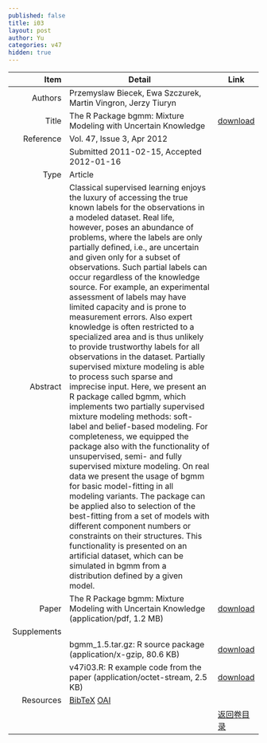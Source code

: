 ```yaml
---
published: false
title: i03
layout: post
author: Yu
categories: v47
hidden: true
---
```


| Item | Detail | Link |
|---:|---|---|
| Authors | Przemyslaw Biecek, Ewa Szczurek, Martin Vingron, Jerzy Tiuryn| |
| Title |The R Package bgmm: Mixture Modeling with Uncertain Knowledge | [download](http://www.jstatsoft.org/v47/i03/paper) |
| Reference |Vol. 47, Issue 3, Apr 2012 | |
| | Submitted 2011-02-15, Accepted 2012-01-16| | 
| Type | Article| |
| Abstract | Classical supervised learning enjoys the luxury of accessing the true known labels for the observations in a modeled dataset. Real life, however, poses an abundance of problems, where the labels are only partially defined, i.e., are uncertain and given only for a subset of observations. Such partial labels can occur regardless of the knowledge source. For example, an experimental assessment of labels may have limited capacity and is prone to measurement errors. Also expert knowledge is often restricted to a specialized area and is thus unlikely to provide trustworthy labels for all observations in the dataset. Partially supervised mixture modeling is able to process such sparse and imprecise input. Here, we present an R package called bgmm, which implements two partially supervised mixture modeling methods: soft-label and belief-based modeling. For completeness, we equipped the package also with the functionality of unsupervised, semi- and fully supervised mixture modeling. On real data we present the usage of bgmm for basic model-fitting in all modeling variants. The package can be applied also to selection of the best-fitting from a set of models with different component numbers or constraints on their structures. This functionality is presented on an artificial dataset, which can be simulated in bgmm from a distribution defined by a given model.| |
| Paper | The R Package bgmm: Mixture Modeling with Uncertain Knowledge  (application/pdf, 1.2 MB)| [download](http://www.jstatsoft.org/v47/i03/paper) |
| Supplements | | |
| |bgmm_1.5.tar.gz: R source package  (application/x-gzip, 80.6 KB)|  [download](http://www.jstatsoft.org/v47/i03/supp/1) |
| |v47i03.R:        R example code from the paper  (application/octet-stream, 2.5 KB)|  [download](http://www.jstatsoft.org/v47/i03/supp/2) |
| Resources | [BibTeX](http://www.jstatsoft.org/v47/i03/bibtex) [OAI](http://www.jstatsoft.org/oai?verb=GetRecord&identifier=oai.jstatsoft/v47/i03&prefix=oai_dc)| |
| |  | [返回卷目录]({{site.baseurl}}/volume/v47.html) |